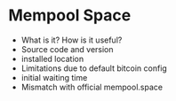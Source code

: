 # Mempool Space

- What is it? How is it useful?
- Source code and version
- installed location
- Limitations due to default bitcoin config
- initial waiting time
- Mismatch with official mempool.space
